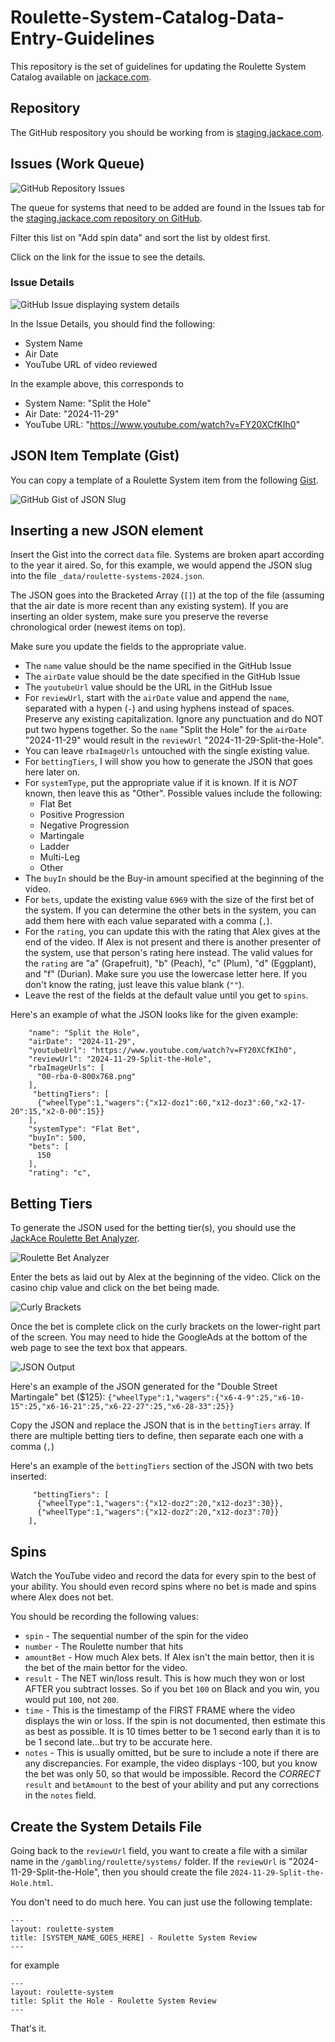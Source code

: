 # Roulette-System-Catalog-Data-Entry-Guidelines

This repository is the set of guidelines for updating the Roulette System Catalog available on [jackace.com](https://www.jackace.com/gambling/roulette/systems/).

## Repository

The GitHub respository you should be working from is [staging.jackace.com](https://github.com/JackAce/staging.jackace.com).

## Issues (Work Queue)

![GitHub Repository Issues](img/050-github-issues-600x300.png)

The queue for systems that need to be added are found in the Issues tab for the [staging.jackace.com repository on GitHub](https://github.com/JackAce/staging.jackace.com/issues?q=is%3Aissue+is%3Aopen+Add+spin+data+sort%3Acreated-asc).

Filter this list on "Add spin data" and sort the list by oldest first.

Click on the link for the issue to see the details.

### Issue Details
![GitHub Issue displaying system details](img/100-github-issue-600x196.png)

In the Issue Details, you should find the following:
* System Name
* Air Date
* YouTube URL of video reviewed

In the example above, this corresponds to 
* System Name: "Split the Hole"
* Air Date: "2024-11-29"
* YouTube URL: "https://www.youtube.com/watch?v=FY20XCfKIh0"

## JSON Item Template (Gist)

You can copy a template of a Roulette System item from the following [Gist](https://gist.github.com/JackAce/45ffe199d1c9a58a8ceaf3a87ebbd0a4).

![GitHub Gist of JSON Slug](img/200-gist-json-slug-600x580.png)

## Inserting a new JSON element

Insert the Gist into the correct `data` file. Systems are broken apart according to the year it aired. So, for this example, we would append the JSON slug into the file `_data/roulette-systems-2024.json`.

The JSON goes into the Bracketed Array (`[]`) at the top of the file (assuming that the air date is more recent than any existing system). If you are inserting an older system, make sure you preserve the reverse chronological order (newest items on top).

Make sure you update the fields to the appropriate value.

* The `name` value should be the name specified in the GitHub Issue
* The `airDate` value should be the date specified in the GitHub Issue
* The `youtubeUrl` value should be the URL in the GitHub Issue
* For `reviewUrl`, start with the `airDate` value and append the `name`, separated with a hypen (`-`) and using hyphens instead of spaces. Preserve any existing capitalization. Ignore any punctuation and do NOT put two hypens together. So the `name` "Split the Hole" for the `airDate` "2024-11-29" would result in the `reviewUrl` "2024-11-29-Split-the-Hole".
* You can leave `rbaImageUrls` untouched with the single existing value.
* For `bettingTiers`, I will show you how to generate the JSON that goes here later on.
* For `systemType`, put the appropriate value if it is known. If it is *NOT* known, then leave this as "Other". Possible values include the following:
    * Flat Bet
    * Positive Progression
    * Negative Progression
    * Martingale
    * Ladder
    * Multi-Leg
    * Other
* The `buyIn` should be the Buy-in amount specified at the beginning of the video.
* For `bets`, update the existing value `6969` with the size of the first bet of the system. If you can determine the other bets in the system, you can add them here with each value separated with a comma (`,`).
* For the `rating`, you can update this with the rating that Alex gives at the end of the video. If Alex is not present and there is another presenter of the system, use that person's rating here instead. The valid values for the `rating` are "a" (Grapefruit), "b" (Peach), "c" (Plum), "d" (Eggplant), and "f" (Durian). Make sure you use the lowercase letter here. If you don't know the rating, just leave this value blank (`""`).
* Leave the rest of the fields at the default value until you get to `spins`.

Here's an example of what the JSON looks like for the given example:

```
    "name": "Split the Hole",
    "airDate": "2024-11-29",
    "youtubeUrl": "https://www.youtube.com/watch?v=FY20XCfKIh0",
    "reviewUrl": "2024-11-29-Split-the-Hole",
    "rbaImageUrls": [
      "00-rba-0-800x768.png"
    ],
     "bettingTiers": [
      {"wheelType":1,"wagers":{"x12-doz1":60,"x12-doz3":60,"x2-17-20":15,"x2-0-00":15}}
    ],
    "systemType": "Flat Bet",
    "buyIn": 500,
    "bets": [
      150
    ],
    "rating": "c",
```

## Betting Tiers

To generate the JSON used for the betting tier(s), you should use the [JackAce Roulette Bet Analyzer](https://rba.jackace.com/).

![Roulette Bet Analyzer](img/400-rba-full-600x682.png)

Enter the bets as laid out by Alex at the beginning of the video. Click on the casino chip value and click on the bet being made.

![Curly Brackets](img/405-rba-brackets.png)

Once the bet is complete click on the curly brackets on the lower-right part of the screen. You may need to hide the GoogleAds at the bottom of the web page to see the text box that appears.

![JSON Output](img/410-rba-json.png)

Here's an example of the JSON generated for the "Double Street Martingale" bet ($125):
    `{"wheelType":1,"wagers":{"x6-4-9":25,"x6-10-15":25,"x6-16-21":25,"x6-22-27":25,"x6-28-33":25}}`

Copy the JSON and replace the JSON that is in the `bettingTiers` array. If there are multiple betting tiers to define, then separate each one with a comma (`,`)

Here's an example of the `bettingTiers` section of the JSON with two bets inserted:

```
     "bettingTiers": [
      {"wheelType":1,"wagers":{"x12-doz2":20,"x12-doz3":30}},
      {"wheelType":1,"wagers":{"x12-doz2":20,"x12-doz3":70}}
    ],
```
## Spins

Watch the YouTube video and record the data for every spin to the best of your ability. You should even record spins where no bet is made and spins where Alex does not bet.

You should be recording the following values:
* `spin` - The sequential number of the spin for the video
* `number` - The Roulette number that hits
* `amountBet` - How much Alex bets. If Alex isn't the main bettor, then it is the bet of the main bettor for the video.
* `result` - The NET win/loss result. This is how much they won or lost AFTER you subtract losses. So if you bet `100` on Black and you win, you would put `100`, not `200`.
* `time` - This is the timestamp of the FIRST FRAME where the video displays the win or loss. If the spin is not documented, then estimate this as best as possible. It is 10 times better to be 1 second early than it is to be 1 second late...but try to be accurate here.
* `notes` - This is usually omitted, but be sure to include a note if there are any discrepancies. For example, the video displays -100, but you know the bet was only 50, so that would be impossible. Record the *CORRECT* `result` and `betAmount` to the best of your ability and put any corrections in the `notes` field.

## Create the System Details File

Going back to the `reviewUrl` field, you want to create a file with a similar name in the `/gambling/roulette/systems/` folder. If the `reviewUrl` is "2024-11-29-Split-the-Hole", then you should create the file `2024-11-29-Split-the-Hole.html`.

You don't need to do much here. You can just use the following template:
```
---
layout: roulette-system
title: [SYSTEM_NAME_GOES_HERE] - Roulette System Review
---
```
for example

```
---
layout: roulette-system
title: Split the Hole - Roulette System Review
---
```

That's it.
